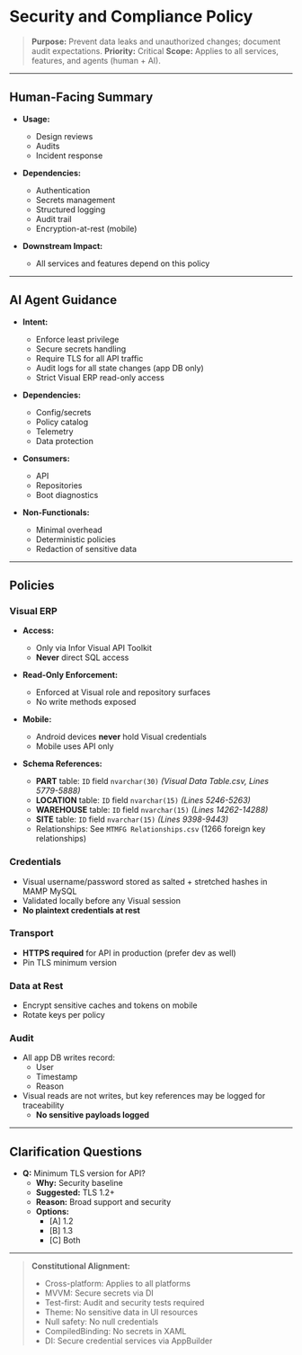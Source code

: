 # Security and Compliance Policy

> **Purpose:** Prevent data leaks and unauthorized changes; document audit expectations.
> **Priority:** Critical
> **Scope:** Applies to all services, features, and agents (human + AI).

---

## Human-Facing Summary

- **Usage:**

  - Design reviews
  - Audits
  - Incident response

- **Dependencies:**

  - Authentication
  - Secrets management
  - Structured logging
  - Audit trail
  - Encryption-at-rest (mobile)

- **Downstream Impact:**
  - All services and features depend on this policy

---

## AI Agent Guidance

- **Intent:**

  - Enforce least privilege
  - Secure secrets handling
  - Require TLS for all API traffic
  - Audit logs for all state changes (app DB only)
  - Strict Visual ERP read-only access

- **Dependencies:**

  - Config/secrets
  - Policy catalog
  - Telemetry
  - Data protection

- **Consumers:**

  - API
  - Repositories
  - Boot diagnostics

- **Non-Functionals:**
  - Minimal overhead
  - Deterministic policies
  - Redaction of sensitive data

---

## Policies

### Visual ERP

- **Access:**

  - Only via Infor Visual API Toolkit
  - **Never** direct SQL access

- **Read-Only Enforcement:**

  - Enforced at Visual role and repository surfaces
  - No write methods exposed

- **Mobile:**

  - Android devices **never** hold Visual credentials
  - Mobile uses API only

- **Schema References:**
  - **PART** table: `ID` field `nvarchar(30)`
    _(Visual Data Table.csv, Lines 5779-5888)_
  - **LOCATION** table: `ID` field `nvarchar(15)`
    _(Lines 5246-5263)_
  - **WAREHOUSE** table: `ID` field `nvarchar(15)`
    _(Lines 14262-14288)_
  - **SITE** table: `ID` field `nvarchar(15)`
    _(Lines 9398-9443)_
  - Relationships: See `MTMFG Relationships.csv` (1266 foreign key relationships)

### Credentials

- Visual username/password stored as salted + stretched hashes in MAMP MySQL
- Validated locally before any Visual session
- **No plaintext credentials at rest**

### Transport

- **HTTPS required** for API in production (prefer dev as well)
- Pin TLS minimum version

### Data at Rest

- Encrypt sensitive caches and tokens on mobile
- Rotate keys per policy

### Audit

- All app DB writes record:
  - User
  - Timestamp
  - Reason
- Visual reads are not writes, but key references may be logged for traceability
  - **No sensitive payloads logged**

---

## Clarification Questions

- **Q:** Minimum TLS version for API?
  - **Why:** Security baseline
  - **Suggested:** TLS 1.2+
  - **Reason:** Broad support and security
  - **Options:**
    - [A] 1.2
    - [B] 1.3
    - [C] Both

---

> **Constitutional Alignment:**
>
> - Cross-platform: Applies to all platforms
> - MVVM: Secure secrets via DI
> - Test-first: Audit and security tests required
> - Theme: No sensitive data in UI resources
> - Null safety: No null credentials
> - CompiledBinding: No secrets in XAML
> - DI: Secure credential services via AppBuilder
